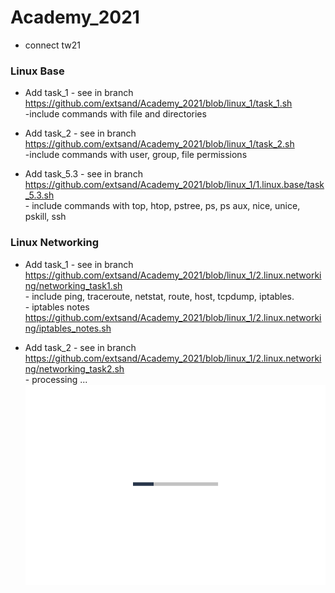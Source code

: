 # Academy_2021
- connect tw21


### Linux Base

- Add task_1 - see in branch https://github.com/extsand/Academy_2021/blob/linux_1/task_1.sh
    <br>-include commands with file and directories 

- Add task_2 - see in branch https://github.com/extsand/Academy_2021/blob/linux_1/task_2.sh
    <br>-include commands with user, group, file permissions

- Add task_5.3 - see in branch 
    <br>https://github.com/extsand/Academy_2021/blob/linux_1/1.linux.base/task_5.3.sh
    <br>- include commands with top, htop, pstree, ps, ps aux, nice, unice, pskill, ssh

### Linux Networking
- Add task_1 - see in branch
    <br>https://github.com/extsand/Academy_2021/blob/linux_1/2.linux.networking/networking_task1.sh
    <br>- include ping, traceroute, netstat, route, host, tcpdump, iptables.
		<br>- iptables notes https://github.com/extsand/Academy_2021/blob/linux_1/2.linux.networking/iptables_notes.sh

- Add task_2 - see in branch
    <br>https://github.com/extsand/Academy_2021/blob/linux_1/2.linux.networking/networking_task2.sh
    <br>- processing ...
    ![animation](https://github.com/extsand/Academy_2021/blob/linux_1/img/loading.gif)
   
